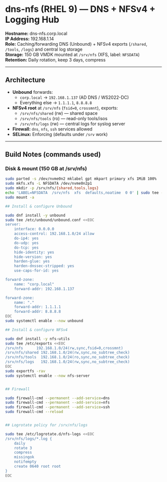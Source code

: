 ﻿# dns-nfs (RHEL 9) — DNS + NFSv4 + Logging Hub

**Hostname:** dns-nfs.corp.local  
**IP Address:** 192.168.1.14  
**Role:** Caching/forwarding DNS (Unbound) + NFSv4 exports (`/shared`, `/tools`, `/logs`) and central log storage  
**Storage:** 150 GB VMDK mounted at `/srv/nfs` (XFS, label: `NFSDATA`)  
**Retention:** Daily rotation, keep 3 days, compress

---

## Architecture

- **Unbound** forwards:
  - `corp.local` → `192.168.1.137` (AD DNS / WS2022-DC)
  - Everything else → `1.1.1.1`, `8.8.8.8`
- **NFSv4 root** at `/srv/nfs` (`fsid=0`, `crossmnt`), exports:
  - `/srv/nfs/shared` (rw) — shared space
  - `/srv/nfs/tools`  (ro) — read-only tools/isos
  - `/srv/nfs/logs`   (rw) — central logs for syslog server
- **Firewall:** `dns`, `nfs`, `ssh` services allowed
- **SELinux:** Enforcing (defaults under `/srv` work)

---

## Build Notes (commands used)

### Disk & mount (150 GB at /srv/nfs)
```bash
sudo parted -s /dev/nvme0n2 mklabel gpt mkpart primary xfs 1MiB 100%
sudo mkfs.xfs -L NFSDATA /dev/nvme0n2p1
sudo mkdir -p /srv/nfs/{shared,tools,logs}
echo 'LABEL=NFSDATA  /srv/nfs  xfs  defaults,noatime  0 0' | sudo tee -a /etc/fstab
sudo mount -a

## Install & configure Unbound

sudo dnf install -y unbound
sudo tee /etc/unbound/unbound.conf <<EOC
server:
    interface: 0.0.0.0
    access-control: 192.168.1.0/24 allow
    do-ip4: yes
    do-udp: yes
    do-tcp: yes
    hide-identity: yes
    hide-version: yes
    harden-glue: yes
    harden-dnssec-stripped: yes
    use-caps-for-id: yes

forward-zone:
    name: "corp.local"
    forward-addr: 192.168.1.137

forward-zone:
    name: "."
    forward-addr: 1.1.1.1
    forward-addr: 8.8.8.8
EOC
sudo systemctl enable --now unbound

## Install & configure NFSv4

sudo dnf install -y nfs-utils
sudo tee /etc/exports <<EOC
/srv/nfs      192.168.1.0/24(rw,sync,fsid=0,crossmnt)
/srv/nfs/shared 192.168.1.0/24(rw,sync,no_subtree_check)
/srv/nfs/tools  192.168.1.0/24(ro,sync,no_subtree_check)
/srv/nfs/logs   192.168.1.0/24(rw,sync,no_subtree_check)
EOC
sudo exportfs -rav
sudo systemctl enable --now nfs-server


## Firewall

sudo firewall-cmd --permanent --add-service=dns
sudo firewall-cmd --permanent --add-service=nfs
sudo firewall-cmd --permanent --add-service=ssh
sudo firewall-cmd --reload


## Logrotate policy for /srv/nfs/logs

sudo tee /etc/logrotate.d/nfs-logs <<EOC
/srv/nfs/logs/*.log {
    daily
    rotate 3
    compress
    missingok
    notifempty
    create 0640 root root
}
EOC



